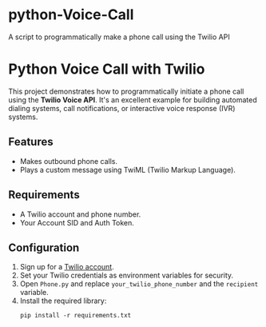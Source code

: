 # python-Voice-Call
A script to programmatically make a phone call using the Twilio API
# Python Voice Call with Twilio

This project demonstrates how to programmatically initiate a phone call using the **Twilio Voice API**. It's an excellent example for building automated dialing systems, call notifications, or interactive voice response (IVR) systems.

## Features
- Makes outbound phone calls.
- Plays a custom message using TwiML (Twilio Markup Language).

## Requirements
- A Twilio account and phone number.
- Your Account SID and Auth Token.

## Configuration
1. Sign up for a [Twilio account](https://www.twilio.com/).
2. Set your Twilio credentials as environment variables for security.
3. Open `Phone.py` and replace `your_twilio_phone_number` and the `recipient` variable.
4. Install the required library:
   ```
   pip install -r requirements.txt
   ```
